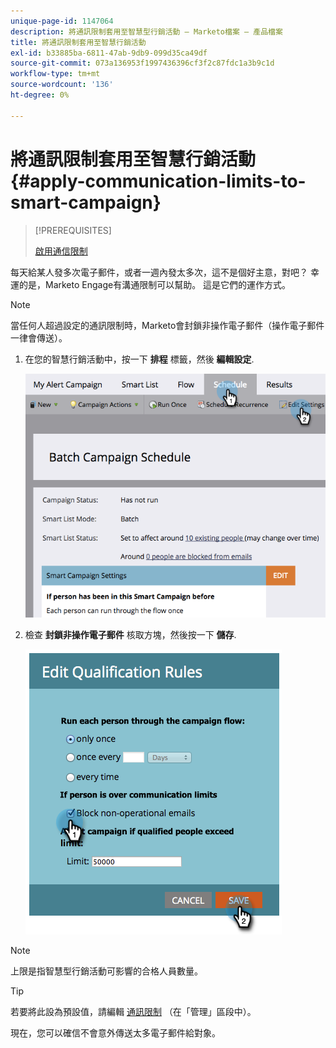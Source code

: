 ```yaml
---
unique-page-id: 1147064
description: 將通訊限制套用至智慧型行銷活動 — Marketo檔案 — 產品檔案
title: 將通訊限制套用至智慧行銷活動
exl-id: b33885ba-6811-47ab-9db9-099d35ca49df
source-git-commit: 073a136953f1997436396cf3f2c87fdc1a3b9c1d
workflow-type: tm+mt
source-wordcount: '136'
ht-degree: 0%

---
```


# 將通訊限制套用至智慧行銷活動 {#apply-communication-limits-to-smart-campaign}

>[!PREREQUISITES]
>
>[啟用通信限制](/help/marketo/product-docs/administration/email-setup/enable-communication-limits.md)

每天給某人發多次電子郵件，或者一週內發太多次，這不是個好主意，對吧？ 幸運的是，Marketo Engage有溝通限制可以幫助。 這是它們的運作方式。

>[!NOTE]
>
>當任何人超過設定的通訊限制時，Marketo會封鎖非操作電子郵件（操作電子郵件一律會傳送）。

1. 在您的智慧行銷活動中，按一下 **排程** 標籤，然後 **編輯設定**.

   ![](assets/apply-communication-limits-to-smart-campaign-1.png)

1. 檢查 **封鎖非操作電子郵件** 核取方塊，然後按一下 **儲存**.

   ![](assets/apply-communication-limits-to-smart-campaign-2.png)

>[!NOTE]
>
>上限是指智慧型行銷活動可影響的合格人員數量。

>[!TIP]
>
>若要將此設為預設值，請編輯  [通訊限制](/help/marketo/product-docs/administration/email-setup/enable-communication-limits.md) （在「管理」區段中）。

現在，您可以確信不會意外傳送太多電子郵件給對象。
